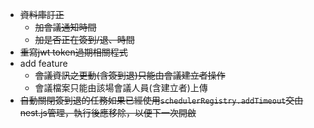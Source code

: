 - ~~資料庫訂正~~
  - ~~加會議通知時間~~
  - ~~加是否正在簽到/退、時間~~
- ~~重寫jwt token過期相關程式~~
- add feature
  - ~~會議資訊之更動(含簽到退)只能由會議建立者操作~~
  - 會議檔案只能由該場會議人員(含建立者)上傳
- ~~自動關閉簽到退的任務如果已經使用`schedulerRegistry.addTimeout`交由nest.js管理，執行後應移除，以便下一次開啟~~